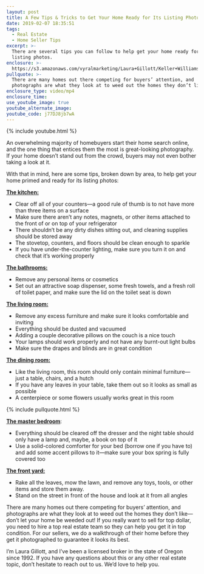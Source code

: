 ```yaml
---
layout: post
title: A Few Tips & Tricks to Get Your Home Ready for Its Listing Photos
date: 2019-02-07 18:35:51
tags:
  - Real Estate
  - Home Seller Tips
excerpt: >-
  There are several tips you can follow to help get your home ready for its
  listing photos.
enclosure: >-
  https://s3.amazonaws.com/vyralmarketing/Laura+Gillott/Keller+Williams+Mid-Willamette+_+A+Few+Tips+%26+Tricks+to+Get+Your+Home+Ready+for+Its+Listing+Photos.mp4
pullquote: >-
  There are many homes out there competing for buyers’ attention, and
  photographs are what they look at to weed out the homes they don’t like.
enclosure_type: video/mp4
enclosure_time:
use_youtube_image: true
youtube_alternate_image:
youtube_code: j77DJ8jb7wA
---
```


{% include youtube.html %}

An overwhelming majority of homebuyers start their home search online, and the one thing that entices them the most is great-looking photography. If your home doesn’t stand out from the crowd, buyers may not even bother taking a look at it.&nbsp;

With that in mind, here are some tips, broken down by area, to help get your home primed and ready for its listing photos:

<u><strong>The kitchen:</strong></u>

* Clear off all of your counters—a good rule of thumb is to not have more than three items on a surface
* Make sure there aren’t any notes, magnets, or other items attached to the front of or on top of your refrigerator
* There shouldn’t be any dirty dishes sitting out, and cleaning supplies should be stored away
* The stovetop, counters, and floors should be clean enough to sparkle&nbsp;
* If you have under-the-counter lighting, make sure you turn it on and check that it’s working properly

<u><strong>The bathrooms:</strong></u>

* Remove any personal items or cosmetics
* Set out an attractive soap dispenser, some fresh towels, and a fresh roll of toilet paper, and make sure the lid on the toilet seat is down&nbsp;

<u><strong>The living room:</strong></u>

* Remove any excess furniture and make sure it looks comfortable and inviting
* Everything should be dusted and vacuumed
* Adding a couple decorative pillows on the couch is a nice touch
* Your lamps should work properly and not have any burnt-out light bulbs&nbsp;
* Make sure the drapes and blinds are in great condition&nbsp;

<u><strong>The dining room:</strong></u>

* Like the living room, this room should only contain minimal furniture—just a table, chairs, and a hutch&nbsp;
* If you have any leaves in your table, take them out so it looks as small as possible&nbsp;
* A centerpiece or some flowers usually works great in this room

{% include pullquote.html %}

<u><strong>The master bedroom</strong></u>:&nbsp;

* Everything should be cleared off the dresser and the night table should only have a lamp and, maybe, a book on top of it&nbsp;
* Use a solid-colored comforter for your bed (borrow one if you have to) and add some accent pillows to it—make sure your box spring is fully covered too

<u><strong>The front yard:</strong></u>&nbsp;

* Rake all the leaves, mow the lawn, and remove any toys, tools, or other items and store them away.&nbsp;
* Stand on the street in front of the house and look at it from all angles&nbsp;

There are many homes out there competing for buyers’ attention, and photographs are what they look at to weed out the homes they don’t like—don’t let your home be weeded out! If you really want to sell for top dollar, you need to hire a top real estate team so they can help you get it in top condition. For our sellers, we do a walkthrough of their home before they get it photographed to guarantee it looks its best.&nbsp;

I’m Laura Gillott, and I’ve been a licensed broker in the state of Oregon since 1992. If you have any questions about this or any other real estate topic, don’t hesitate to reach out to us. We’d love to help you.